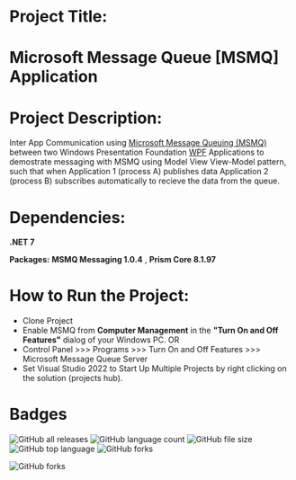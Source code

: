 # Project Title:
# Microsoft Message Queue [MSMQ] Application

# Project Description: 
Inter App Communication using [Microsoft Message Queuing (MSMQ)](https://learn.microsoft.com/en-us/previous-versions/windows/desktop/msmq/ms711472(v=vs.85)) between two Windows Presentation Foundation [WPF](https://learn.microsoft.com/en-us/dotnet/desktop/wpf/overview/?view=azurestackps-2.5.0) Applications to demostrate messaging with MSMQ using Model View View-Model pattern, such that when Application 1 (process A) publishes data Application 2 (process B) subscribes automatically to recieve the data from the queue.

# Dependencies:
**.NET 7**

**Packages:**
**MSMQ Messaging 1.0.4** , 
**Prism Core 8.1.97**

# How to Run the Project: 
* Clone Project 
* Enable MSMQ from **Computer Management** in the **"Turn On and Off Features"** dialog of your Windows PC. OR
* Control Panel >>> Programs >>> Turn On and Off Features >>> Microsoft Message Queue Server
* Set Visual Studio 2022 to Start Up Multiple Projects by right clicking on the solution (projects hub).



# Badges
![GitHub all releases](https://img.shields.io/github/downloads/Samuel-Jaja/MSMQ_MVVM_Application/total)
![GitHub language count](https://img.shields.io/github/languages/count/Samuel-Jaja/MSMQ_MVVM_Application)
![GitHub file size](https://img.shields.io/github/repo-size/Samuel-Jaja/MSMQ_MVVM_Application)
![GitHub top language](https://img.shields.io/github/languages/top/Samuel-Jaja/MSMQ_MVVM_Application?color=yellow)
![GitHub forks](https://img.shields.io/github/forks/Samuel-Jaja/MSMQ_MVVM_Application?style=social)

![GitHub forks](https://img.shields.io/twitter/follow/senibo_sj?style=social)




